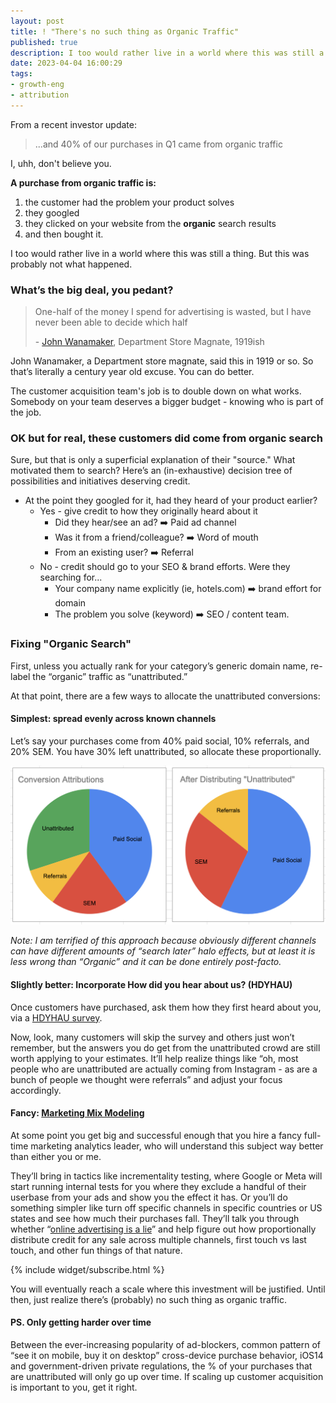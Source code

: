 ```yaml
---
layout: post
title: ! "There's no such thing as Organic Traffic"
published: true
description: I too would rather live in a world where this was still a thing. But this was probably not what happened.
date: 2023-04-04 16:00:29
tags:
- growth-eng
- attribution
---
```


From a recent investor update:

> ...and 40% of our purchases in Q1 came from organic traffic

I, uhh, don't believe you.

**A purchase from organic traffic is:**
1. the customer had the problem your product solves
2. they googled
3. they clicked on your website from the **organic** search results
4. and then bought it.

I too would rather live in a world where this was still a thing. But this was probably not what happened.

### What’s the big deal, you pedant?
> One-half of the money I spend for advertising is wasted, but I have never been able to decide which half
>
> \- [John Wanamaker](https://quoteinvestigator.com/2022/04/11/advertising/), Department Store Magnate, 1919ish


John Wanamaker, a Department store magnate, said this in 1919 or so. So that’s literally a century year old excuse. You can do better.

The customer acquisition team's job is to double down on what works. Somebody on your team deserves a bigger budget - knowing who is part of the job.

### OK but for real, these customers did come from organic search
Sure, but that is only a superficial explanation of their "source." What motivated them to search? Here’s an (in-exhaustive) decision tree of possibilities and initiatives deserving credit.

- At the point they googled for it, had they heard of your product earlier?
  - Yes - give credit to how they originally heard about it
    - Did they hear/see an ad? ➡️ Paid ad channel
    - Was it from a friend/colleague? ➡️ Word of mouth
    - From an existing user? ➡️ Referral
  - No - credit should go to your SEO & brand efforts.  Were they searching for...
    - Your company name explicitly (ie, hotels.com) ➡️  brand effort for domain
    - The problem you solve (keyword) ➡️  SEO / content team.

### Fixing "Organic Search"
First, unless you actually rank for your category’s generic domain name, re-label the “organic” traffic as “unattributed.”

At that point, there are a few ways to allocate the unattributed conversions:

#### Simplest: spread evenly across known channels
Let’s say your purchases come from 40% paid social, 10% referrals, and 20% SEM. You have 30% left unattributed, so allocate these proportionally.

![distributing organic traffic evenly](/images/distributing-unnatributed-traffic-evenly-example.png)

_Note: I am terrified of this approach because obviously different channels can have different amounts of “search later” halo effects, but at least it is less wrong than “Organic” and it can be done entirely post-facto._

#### Slightly better: Incorporate How did you hear about us? (HDYHAU)
Once customers have purchased, ask them how they first heard about you, via a [HDYHAU survey](https://userloop.io/post/what-is-a-hdyhau-survey).

Now, look, many customers will skip the survey and others just won’t remember, but the answers you do get from the unattributed crowd are still worth applying to your estimates. It’ll help realize things like “oh, most people who are unattributed are actually coming from Instagram - as are a bunch of people we thought were referrals” and adjust your focus accordingly.

#### Fancy: [Marketing Mix Modeling](https://towardsdatascience.com/market-mix-modeling-mmm-101-3d094df976f9?gi=fbff256e5795)
At some point you get big and successful enough that you hire a fancy full-time marketing analytics leader, who will understand this subject way better than either you or me.

They’ll bring in tactics like incrementality testing, where Google or Meta will start running internal tests for you where they exclude a handful of their userbase from your ads and show you the effect it has. Or you’ll do something simpler like turn off specific channels in specific countries or US states and see how much their purchases fall. They’ll talk you through whether “[online advertising is a lie](https://thecorrespondent.com/100/the-new-dot-com-bubble-is-here-its-called-online-advertising)” and help figure out how proportionally distribute credit for any sale across multiple channels, first touch vs last touch, and other fun things of that nature.

{% include widget/subscribe.html %}

You will eventually reach a scale where this investment will be justified. Until then, just realize there’s (probably) no such thing as organic traffic.

#### PS. Only getting harder over time
Between the ever-increasing popularity of ad-blockers, common pattern of “see it on mobile, buy it on desktop” cross-device purchase behavior, iOS14 and government-driven private regulations, the % of your purchases that are unattributed will only go up over time.
If scaling up customer acquisition is important to you, get it right.
